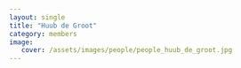 ```yaml
---
layout: single
title: "Huub de Groot"
category: members
image:
   cover: /assets/images/people/people_huub_de_groot.jpg
---
```


